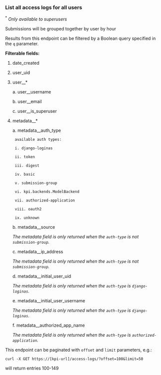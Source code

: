 ### List all access logs for all users

<sup>*</sup> _Only available to superusers_

Submissions will be grouped together by user by hour

Results from this endpoint can be filtered by a Boolean query
specified in the `q` parameter.

**Filterable fields:**

1. date_created

2. user_uid

3. user__*

    a. user__username

    b. user__email

    c. user__is_superuser

4. metadata__*

    a. metadata__auth_type

        available auth types:

        i. django-loginas

        ii. token

        iii. digest

        iv. basic

        v. submission-group

        vi. kpi.backends.ModelBackend

        vii. authorized-application

        viii. oauth2

        ix. unknown

    b. metadata__source

      _The metadata field is only returned when the `auth-type` is not `submission-group`._

    c. metadata__ip_address

      _The metadata field is only returned when the `auth-type` is not `submission-group`._

    d. metadata__initial_user_uid

     _The metadata field is only returned when the `auth-type` is `django-loginas`._

    e. metadata__initial_user_username

     _The metadata field is only returned when the `auth-type` is `django-loginas`._

    f. metadata__authorized_app_name

    _The metadata field is only returned when the `auth-type` is `authorized-application`._

This endpoint can be paginated with `offset` and `limit` parameters, e.g.:

```shell
curl -X GET https://[kpi-url]/access-logs/?offset=100&limit=50
```

will return entries 100-149
